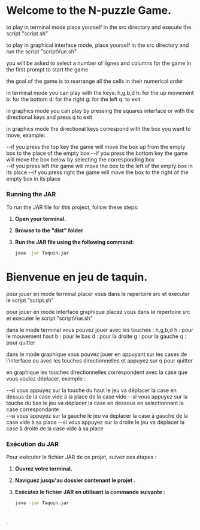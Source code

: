 


# Welcome to the N-puzzle Game.

to play in terminal mode place yourself in the src directory and execute
the script "script.sh"

to play in graphical interface mode, place yourself in the src directory and
run the script "scriptVue.sh"

you will be asked to select a number of lignes and columns for the game in the first prompt
to start the game

the goal of the game is to rearrange all the cells in their numerical order


in terminal mode you can play with the keys: h,g,b,d
h: for the up movement
b: for the bottom
d: for the right
g: for the left
q: to exit

in graphics mode you can play by pressing the squares
interface or with the directional keys and press q to exit

in graphics mode the directional keys correspond with the box you
want to move, example:

--if you press the top key the game will move the box up
from the empty box to the place of the empty box
--if you press the bottom key the game will move the box below
by selecting the corresponding box  
--if you press left the game will move the box to the left of the
empty box in its place
--if you press right the game will move the box to the right of the
empty box in its place

### Running the JAR

To run the JAR file for this project, follow these steps:

1. **Open your terminal.**

2. **Browse to the "dist" folder**

3. **Run the JAR file using the following command:**
   ```bash
   java -jar Taquin.jar
   
# Bienvenue en jeu de taquin.

pour jouer en mode terminal placer vous dans le repertoire src et executer
le script "script.sh"

pour jouer en mode interface graphique placez vous dans le repertoire src et
executer le script "scriptVue.sh"


dans le mode terminal vous pouvez jouer avec les touches : h,g,b,d
h : pour le mouvement haut
b : pour le bas
d : pour la droite
g : pour la gauche
q : pour quitter

dans le mode graphique vous pouvez jouer en appuyant sur les cases de
l'interface ou avec les touches directionnelles et appuyez sur q pour quitter

en graphique les touches directionnelles correspondent avec la case que vous
voulez déplacer, exemple :

--si vous appuyez sur la touche du haut le jeu va déplacer la case en dessus
de la case vide à la place de la case vide
--si vous appuyez sur la touche du bas le jeu va déplacer la case en dessous
en selectionnant la case correspondante  
--si vous appuyez sur la gauche le jeu va deplacer la case à gauche de la
case vide à sa place
--si vous appuyez sur la droite le jeu va déplacer la case à droite de la
case vide à sa place

### Exécution du JAR

Pour exécuter le fichier JAR de ce projet, suivez ces étapes :

1. **Ouvrez votre terminal.**

2. **Naviguez jusqu'au dossier contenant le projet .**

3. **Exécutez le fichier JAR en utilisant la commande suivante :**
   ```bash
   java -jar Taquin.jar




`
